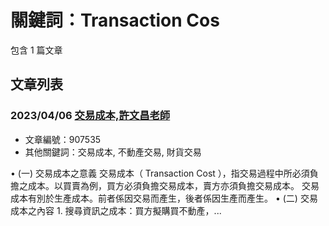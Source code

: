 # 關鍵詞：Transaction Cos

包含 1 篇文章

## 文章列表

### 2023/04/06 [交易成本,許文昌老師](../../articles/907535_%E4%BA%A4%E6%98%93%E6%88%90%E6%9C%AC%2C%E8%A8%B1%E6%96%87%E6%98%8C%E8%80%81%E5%B8%AB.md)
- 文章編號：907535
- 其他關鍵詞：交易成本, 不動產交易, 財貨交易

• (一) 交易成本之意義 交易成本（ Transaction Cost ），指交易過程中所必須負擔之成本。以買賣為例，買方必須負擔交易成本，賣方亦須負擔交易成本。 交易成本有別於生產成本。前者係因交易而產生，後者係因生產而產生。 • (二) 交易成本之內容 1. 搜尋資訊之成本：買方擬購買不動產，...
